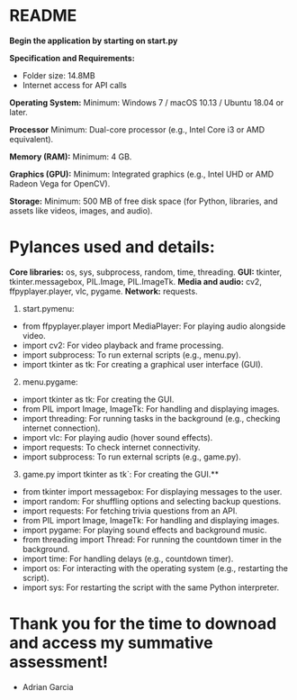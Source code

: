 # README
**Begin the application by starting on start.py**

**Specification and Requirements:**

* Folder size: 14.8MB
* Internet access for API calls

**Operating System:**
Minimum: Windows 7 / macOS 10.13 / Ubuntu 18.04 or later.

**Processor**
Minimum: Dual-core processor (e.g., Intel Core i3 or AMD equivalent).

**Memory (RAM):**
Minimum: 4 GB.

**Graphics (GPU):**
Minimum: Integrated graphics (e.g., Intel UHD or AMD Radeon Vega for OpenCV).

**Storage:**
Minimum: 500 MB of free disk space (for Python, libraries, and assets like videos, images, and audio).


# Pylances used and details:

**Core libraries:** os, sys, subprocess, random, time, threading.
**GUI:** tkinter, tkinter.messagebox, PIL.Image, PIL.ImageTk.
**Media and audio:** cv2, ffpyplayer.player, vlc, pygame.
**Network:** requests.

1. start.py​menu:

* from ffpyplayer.player import MediaPlayer: For playing audio alongside video.
* import cv2: For video playback and frame processing.
* import subprocess: To run external scripts (e.g., menu.py).
* import tkinter as tk: For creating a graphical user interface (GUI).

2. menu.py​game:

* import tkinter as tk: For creating the GUI.
* from PIL import Image, ImageTk: For handling and displaying images.
* import threading: For running tasks in the background (e.g., checking internet connection).
* import vlc: For playing audio (hover sound effects).
* import requests: To check internet connectivity.
* import subprocess: To run external scripts (e.g., game.py).

3. game.py import tkinter as tk`: For creating the GUI.**

* from tkinter import messagebox: For displaying messages to the user.
* import random: For shuffling options and selecting backup questions.
* import requests: For fetching trivia questions from an API.
* from PIL import Image, ImageTk: For handling and displaying images.
* import pygame: For playing sound effects and background music.
* from threading import Thread: For running the countdown timer in the background.
* import time: For handling delays (e.g., countdown timer).
* import os: For interacting with the operating system (e.g., restarting the script).
* import sys: For restarting the script with the same Python interpreter.

# Thank you for the time to downoad and access my summative assessment!
- Adrian Garcia
